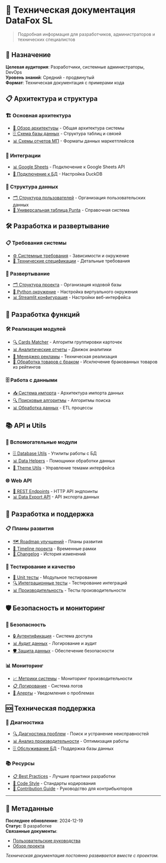 # 🔧 Техническая документация DataFox SL

> Подробная информация для разработчиков, администраторов и технических специалистов

## 🎯 Назначение

**Целевая аудитория**: Разработчики, системные администраторы, DevOps  
**Уровень знаний**: Средний - продвинутый  
**Формат**: Техническая документация с примерами кода

## 📋 Архитектура и структура

### 🏗️ Основная архитектура  
- [📖 Обзор архитектуры](../overview.md) - Общая архитектура системы
- [🗄️ Схема базы данных](../db_schema.md) - Структура таблиц и связей
- [📊 Схемы отчетов МП](../mp_reports_schema.md) - Форматы данных маркетплейсов

### 🔗 Интеграции
- [📊 Google Sheets](../google-sheets-integration.md) - Подключение к Google Sheets API
- [🔌 Подключение к БД](implementation/database-connection.md) - Настройка DuckDB

### 📁 Структура данных
- [🗂️ Структура пользователей](../user-structure.md) - Организация пользовательских данных
- [🏢 Универсальная таблица Punta](../universal-punta-table.md) - Справочная система

## 🛠️ Разработка и развертывание

### 📋 Требования системы
- [⚙️ Системные требования](../requirements.md) - Зависимости и окружение
- [🔧 Технические спецификации](../tech-specs.md) - Детальные требования

### 🚀 Развертывание
- [🗂️ Структура проекта](implementation/project-structure.md) - Организация кодовой базы  
- [🐍 Python окружение](implementation/python-environment.md) - Настройка виртуального окружения
- [📊 Streamlit конфигурация](implementation/streamlit-config.md) - Настройки веб-интерфейса

## 🔄 Разработка функций

### 🛠️ Реализация модулей
- [🔍 Cards Matcher](implementation/cards-matcher-technical.md) - Алгоритм группировки карточек
- [📊 Аналитические отчеты](implementation/analytics-engine.md) - Движок аналитики
- [🎯 Менеджер рекламы](implementation/advertising-manager-tech.md) - Техническая реализация
- [🚫 Обработка товаров с браком](../user-guides/excel-merger-update.md) - Исключение бракованных товаров из рейтингов

### 🗄️ Работа с данными
- [📥 Система импорта](implementation/import-system.md) - Архитектура импорта данных
- [🔍 Поисковые алгоритмы](implementation/search-algorithms.md) - Алгоритмы поиска
- [📊 Обработка данных](implementation/data-processing.md) - ETL процессы

## 📚 API и Utils

### 🔧 Вспомогательные модули
- [🗄️ Database Utils](api/database-utils.md) - Утилиты работы с БД
- [📊 Data Helpers](api/data-helpers.md) - Помощники обработки данных
- [🎨 Theme Utils](api/theme-utils.md) - Управление темами интерфейса

### 🌐 Web API
- [🔌 REST Endpoints](api/rest-endpoints.md) - HTTP API эндпоинты
- [📊 Data Export API](api/export-api.md) - API экспорта данных

## 🚀 Разработка и поддержка

### 📋 Планы развития
- [🗺️ Roadmap улучшений](../improvement-roadmap.md) - Планы развития
- [📅 Timeline проекта](../timeline.md) - Временные рамки
- [📝 Changelog](../changelog.md) - История изменений

### 🧪 Тестирование и качество
- [🧪 Unit тесты](testing/unit-tests.md) - Модульное тестирование
- [🔍 Интеграционные тесты](testing/integration-tests.md) - Тестирование интеграций
- [📊 Производительность](testing/performance.md) - Тесты производительности

## 🛡️ Безопасность и мониторинг

### 🔐 Безопасность
- [🔒 Аутентификация](security/authentication.md) - Система доступа
- [📊 Аудит данных](security/data-audit.md) - Логирование и аудит
- [🛡️ Защита данных](security/data-protection.md) - Обеспечение безопасности

### 📊 Мониторинг
- [📈 Метрики системы](monitoring/system-metrics.md) - Мониторинг производительности
- [📋 Логирование](monitoring/logging.md) - Система логов
- [🚨 Алерты](monitoring/alerts.md) - Уведомления о проблемах

## 🆘 Техническая поддержка

### 🔧 Диагностика
- [🔍 Диагностика проблем](support/diagnostics.md) - Поиск и устранение неисправностей
- [📊 Анализ производительности](support/performance-analysis.md) - Оптимизация работы
- [🗄️ Обслуживание БД](support/database-maintenance.md) - Поддержка базы данных

### 📚 Ресурсы
- [📋 Best Practices](guidelines/best-practices.md) - Лучшие практики разработки
- [🎨 Code Style](guidelines/code-style.md) - Стандарты кодирования
- [📖 Contribution Guide](guidelines/contribution.md) - Руководство для контрибьюторов

---

## 📝 Метаданные

**Последнее обновление**: 2024-12-19  
**Статус**: В разработке  
**Связанные документы**: 
- [Пользовательские руководства](../user-guides/README.md)
- [Обзор проекта](../overview.md)

*Техническая документация постоянно развивается вместе с проектом.* 
